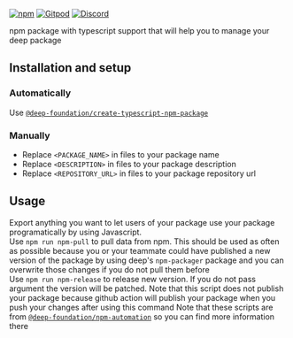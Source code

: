 [![npm](https://img.shields.io/npm/v/<PACKAGE_NAME>.svg)](https://www.npmjs.com/package/<PACKAGE_NAME>) 
[![Gitpod](https://img.shields.io/badge/Gitpod-ready--to--code-blue?logo=gitpod)](https://gitpod.io/#<REPOSITORY_URL>) 
[![Discord](https://badgen.net/badge/icon/discord?icon=discord&label&color=purple)](https://discord.gg/deep-foundation)

npm package with typescript support that will help you to manage your deep package

## Installation and setup

### Automatically

Use [`@deep-foundation/create-typescript-npm-package`](https://www.npmjs.com/package/@deep-foundation/create-typescript-npm-package)

### Manually
- Replace `<PACKAGE_NAME>` in files to your package name
- Replace `<DESCRIPTION>` in files to your package description
- Replace `<REPOSITORY_URL>` in files to your package repository url

## Usage

Export anything you want to let users of your package use your package programatically by using Javascript.  
Use `npm run npm-pull` to pull data from npm. This should be used as often as possible because you or your teammate could have published a new version of the package by using deep's `npm-packager` package  and you can overwrite those changes if you do not pull them before  
Use  `npm run npm-release` to release new version. If you do not pass argument the version will be patched. Note that this script does not publish your package because github action will publish your package when you push your changes after using this command
Note that these scripts are from [`@deep-foundation/npm-automation`](https://www.npmjs.com/package/@deep-foundation/npm-automation) so you can find more information there
